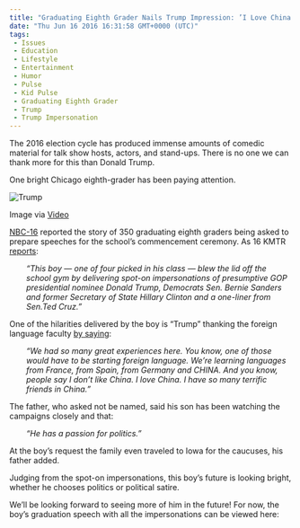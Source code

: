 ```yaml
---
title: "Graduating Eighth Grader Nails Trump Impression: ’I Love China’"
date: "Thu Jun 16 2016 16:31:58 GMT+0000 (UTC)"
tags: 
 - Issues
 - Education
 - Lifestyle
 - Entertainment
 - Humor
 - Pulse
 - Kid Pulse
 - Graduating Eighth Grader
 - Trump
 - Trump Impersonation
---
```

<p><!--OffDef--></p><p><!--Ads1--></p><p>The 2016 election cycle has produced immense amounts of comedic material for talk show hosts, actors, and stand-ups. There is no one we can thank more for this than Donald Trump.</p><p>One bright Chicago eighth-grader has been paying attention.</p><div id="attachment_137538" style="width: 650px" class="wp-caption aligncenter"><img class="wp-image-137538 size-full" src="//i2.wp.com/cdn.liberalamerica.org/wp-content/uploads/2016/06/Trump-Impersonation-e1466093188582.png?resize=640%2C403" alt="Trump" data-recalc-dims="1">
<p class="wp-caption-text">Image via <a href="https://www.youtube.com/watch?v=0khR11eRvfQ" onclick="__gaTracker(&apos;send&apos;, &apos;event&apos;, &apos;outbound-article&apos;, &apos;https://www.youtube.com/watch?v=0khR11eRvfQ&apos;, &apos;Video&apos;);">Video</a></p>
</div><p><a href="http://nbc16.com/news/offbeat/graduating-eighth-grader-absolutely-nails-donald-trump-bernie-sanders-impressions#" onclick="__gaTracker(&apos;send&apos;, &apos;event&apos;, &apos;outbound-article&apos;, &apos;http://nbc16.com/news/offbeat/graduating-eighth-grader-absolutely-nails-donald-trump-bernie-sanders-impressions#&apos;, &apos;NBC-16&apos;);">NBC-16</a> reported the story of 350 graduating eighth graders being asked to prepare speeches for the school&#x2019;s commencement ceremony. As 16 KMTR <a href="http://nbc16.com/news/offbeat/graduating-eighth-grader-absolutely-nails-donald-trump-bernie-sanders-impressions#" onclick="__gaTracker(&apos;send&apos;, &apos;event&apos;, &apos;outbound-article&apos;, &apos;http://nbc16.com/news/offbeat/graduating-eighth-grader-absolutely-nails-donald-trump-bernie-sanders-impressions#&apos;, &apos;reports&apos;);">reports</a>:</p><p style="padding-left: 30px;"><em>&#x201C;This boy &#x2014; one of four picked in his class &#x2014; blew the lid off the school gym by</em> d<em>elivering spot-on impersonations of presumptive GOP presidential nominee Donald Trump, Democrats Sen. Bernie Sanders and former Secretary of State Hillary Clinton and a one-liner from Sen.Ted Cruz.&#x201D;</em></p><p>One of the hilarities delivered by the boy is &#x201C;Trump&#x201D; thanking the foreign language faculty <a href="https://www.youtube.com/watch?v=0khR11eRvfQ" onclick="__gaTracker(&apos;send&apos;, &apos;event&apos;, &apos;outbound-article&apos;, &apos;https://www.youtube.com/watch?v=0khR11eRvfQ&apos;, &apos;by saying&apos;);">by saying</a>:</p><p style="padding-left: 30px;"><em>&#x201C;We had so many great experiences here. You know, one of those would have to be starting foreign language. We&#x2019;re learning languages from France, from Spain, from Germany and CHINA. And you know, people say I don&#x2019;t like China. I love China. I have so many terrific friends in China.&#x201D;</em></p><p>The father, who asked not be named, said his son has been watching the campaigns closely and that:</p><p style="padding-left: 30px;"><em>&#x201C;He has a passion for politics.&#x201D;</em></p><p>At the boy&#x2019;s request the family even traveled to Iowa for the caucuses, his father added.</p><p><!--Ads2--></p><p>Judging from the spot-on impersonations, this boy&#x2019;s future is looking bright, whether he chooses politics or political satire.</p><p>We&#x2019;ll be looking forward to seeing more of him in the future! For now, the boy&#x2019;s graduation speech with all the impersonations can be viewed here:</p>